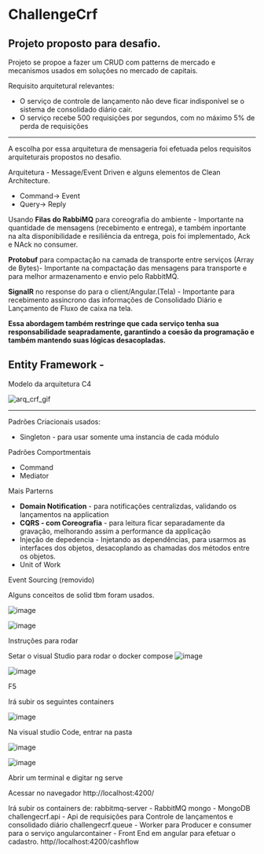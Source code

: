 # ChallengeCrf
Projeto proposto para desafio.
---

Projeto se propoe a fazer um CRUD com patterns de mercado e mecanismos usados em soluções no mercado de capitais.

Requisito arquitetural relevantes: 
* O serviço de controle de lançamento não deve ficar indisponível se o sistema de consolidado diário cair.
* O serviço recebe 500 requisições por segundos, com no máximo 5% de perda de requisições

---

A escolha por essa arquitetura de mensageria foi efetuada pelos requisitos arquiteturais propostos no desafio.

Arquitetura - Message/Event Driven e alguns elementos de Clean Architecture.
* Command-> Event
* Query-> Reply

Usando  **Filas do RabbiMQ** para coreografia do ambiente - Importante na quantidade de mensagens (recebimento e entrega), e também inportante na alta disponibilidade e resiliência da entrega, pois foi implementado, Ack e NAck no consumer.

**Protobuf** para compactação na camada de transporte entre serviços (Array de Bytes)- Importante na compactação das mensagens para transporte e para melhor armazenamento e envio pelo RabbitMQ.

**SignalR** no response do para o client/Angular.(Tela) - Importante para recebimento assincrono das informações de Consolidado Diário e  Lançamento de Fluxo de caixa na tela.

**Essa abordagem também restringe que cada serviço tenha sua responsabilidade seapradamente, garantindo a coesão da programação e também mantendo suas lógicas desacopladas.**

**Entity Framework** - 
---

Modelo da arquitetura C4


![arq_crf_gif](https://github.com/bvarandas/ChallengeCrf/assets/13907905/2397d92e-5341-4899-90b0-a3f48ef0d13e)

---

Padrões Criacionais usados:
* Singleton - para usar somente uma instancia de cada módulo

Padrões Comportmentais
* Command
* Mediator 

Mais Parterns
* **Domain Notification** - para notificações centralizdas, validando os lançamentos na application
* **CQRS - com Coreografia** - para leitura ficar separadamente da gravação, melhorando assim a performance da applicação
* Injeção de depedencia - Injetando as dependências, para usarmos as interfaces dos objetos, desacoplando as chamadas dos métodos entre os objetos.
* Unit of Work

Event Sourcing (removido)

Alguns conceitos de solid tbm foram usados.

![image](https://github.com/bvarandas/ChallengeCrf/assets/13907905/765b8d2e-0ea2-4ee3-a30c-b0ef5e55f36e)

![image](https://github.com/bvarandas/ChallengeCrf/assets/13907905/1d6c8ed2-35fe-4f59-8778-28b585246803)


Instruções para rodar

Setar o visual Studio para rodar o docker compose
![image](https://github.com/bvarandas/ChallengeCrf/assets/13907905/f291af70-68bf-4391-9af9-b83890a04676)

![image](https://github.com/bvarandas/ChallengeCrf/assets/13907905/88e23b2b-814c-4e3e-a182-b8075c4e2234)

F5

Irá subir os seguintes containers

![image](https://github.com/bvarandas/ChallengeCrf/assets/13907905/d4553f77-03b2-4128-b6c1-31221a0b52ef)



Na visual studio Code, entrar na pasta 

![image](https://github.com/bvarandas/ChallengeCrf/assets/13907905/2925361b-7de8-4b1b-b632-806a4d31d1e8)

![image](https://github.com/bvarandas/ChallengeCrf/assets/13907905/9b7e4af0-b126-4ffa-a91c-231fcb563313)

Abrir um terminal e digitar ng serve

Acessar no navegador http://localhost:4200/


Irá subir os containers de:
rabbitmq-server - RabbitMQ
mongo - MongoDB
challengecrf.api - Api de requisições para Controle de lançamentos e consolidado diário
challengecrf.queue - Worker para Producer e consumer para o serviço 
angularcontainer - Front End em angular para efetuar o cadastro. http//localhost:4200/cashflow



